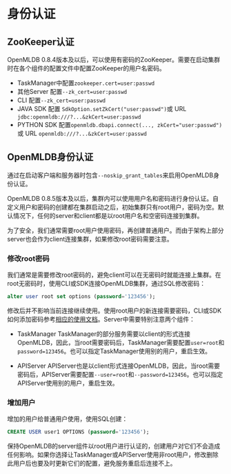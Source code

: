 # 身份认证

## ZooKeeper认证

OpenMLDB 0.8.4版本及以后，可以使用有密码的ZooKeeper。需要在启动集群时在各个组件的配置文件中配置ZooKeeper的用户名密码。

- TaskManager中配置`zookeeper.cert=user:passwd`
- 其他Server 配置`--zk_cert=user:passwd`
- CLI 配置`--zk_cert=user:passwd`
- JAVA SDK 配置 `SdkOption.setZkCert("user:passwd")`或 URL `jdbc:openmldb:///?...&zkCert=user:passwd`
- PYTHON SDK 配置`openmldb.dbapi.connect(..., zkCert="user:passwd")`或 URL `openmldb:///?...&zkCert=user:passwd`

## OpenMLDB身份认证

通过在启动客户端和服务器时包含`--noskip_grant_tables`来启用OpenMLDB身份认证。

OpenMLDB 0.8.5版本及以后，集群内可以使用用户名和密码进行身份认证。自定义用户和密码的创建都在集群启动之后，初始集群只有root用户，密码为空。默认情况下，任何的server和client都是以root用户名和空密码连接到集群。

为了安全，我们通常需要root用户使用密码，再创建普通用户。而由于架构上部分server也会作为client连接集群，如果修改root密码需要注意。

### 修改root密码

我们通常是需要修改root密码的，避免client可以在无密码时就能连接上集群。在root无密码时，使用CLI或SDK连接OpenMLDB集群，通过SQL修改密码：
```sql
alter user root set options (password='123456');
```
修改后并不影响当前连接继续使用。使用root用户的新连接需要密码，CLI或SDK如何添加密码参考[相应的使用文档](../quickstart/)。Server中需要特别注意两个组件：

- TaskManager
TaskManager的部分服务需要以client的形式连接OpenMLDB，因此，当root需要密码后，TaskManager需要配置`user=root`和`password=123456`。也可以指定TaskManager使用别的用户，重启生效。

- APIServer
APIServer也是以client形式连接OpenMLDB，因此，当root需要密码后，APIServer需要配置`--user=root`和`--password=123456`。也可以指定APIServer使用别的用户，重启生效。

### 增加用户

增加的用户给普通用户使用，使用SQL创建：
```sql
CREATE USER user1 OPTIONS (password='123456');
```

保持OpenMLDB的server组件以root用户进行认证的，创建用户对它们不会造成任何影响。如果你选择让TaskManager或APIServer使用非root用户，修改删除此用户后也要及时更新它们的配置，避免服务重启后连接不上。

